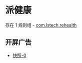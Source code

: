 # 派健康

存在 1 规则组 - [com.lstech.rehealth](/src/apps/com.lstech.rehealth.ts)

## 开屏广告

- [快照-0](https://gkd-kit.gitee.io/import/12830071)
